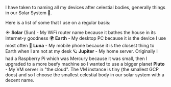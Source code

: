 I have taken to naming all my devices after celestial bodies, generally things in our Solar System 🌌.

Here is a list of some that I use on a regular basis:

☀️ **Solar** (Sun) - My WiFi router name because it bathes the house in its Internet-y goodness
 🌍 **Earth** - My desktop PC because it is the device I use most often
🌙 **Luna** - My mobile phone because it is the closest thing to Earth when I am not at my desk
🪐 **Jupiter** - My home server. Originally I had a Raspberry Pi which was Mercury because it was small, then I upgraded to a more beefy machine so I wanted to use a bigger planet
**Pluto** - My VM server in "the cloud". The VM instance is tiny (the smallest GCP does) and so I choose the smallest celestial body in our solar system with a decent name.
